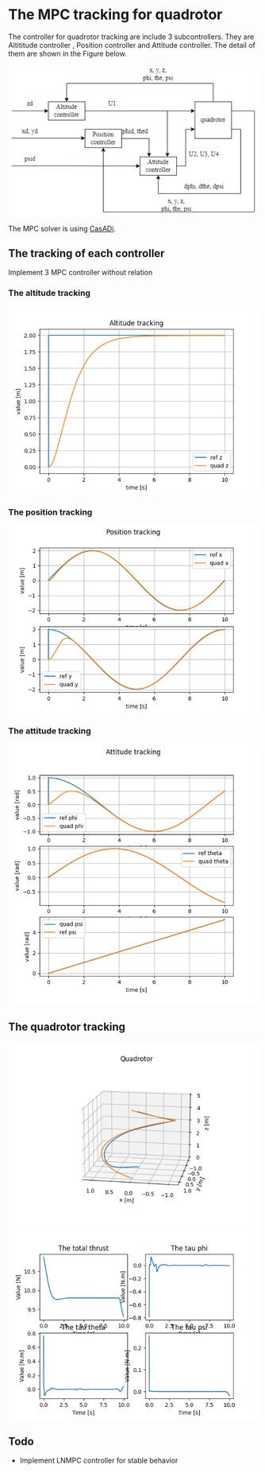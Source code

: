 # The MPC tracking for quadrotor

The controller for quadrotor tracking are include 3 subcontrollers. They are Altititude controller , Position controller and Attitude controller. The detail of them are shown in the Figure below.

![MPC quad](images/quad_controller.png)

The MPC solver is using [CasADi](https://web.casadi.org/).
## The tracking of each controller
Implement 3 MPC controller without relation

### The altitude tracking
![altitude](images/altitude_tracking.png)

### The position tracking
![position](images/position_tracking.png)

### The attitude tracking
![attitude](images/attitude_tracking.png)

## The quadrotor tracking
![tracking](images/quad_mpc_tracking.png)
![control](images/quad_mpc_control.png)

## Todo

* Implement LNMPC controller for stable behavior